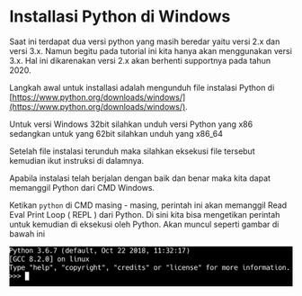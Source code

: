 # Installasi Python di Windows
Saat ini terdapat dua versi python yang masih beredar yaitu versi 2.x dan versi 3.x.
Namun begitu pada tutorial ini kita hanya akan menggunakan versi 3.x. Hal ini dikarenakan
versi 2.x akan berhenti supportnya pada tahun 2020.

Langkah awal untuk installasi adalah mengunduh file instalasi Python di [https://www.python.org/downloads/windows/](https://www.python.org/downloads/windows/).

Untuk versi Windows 32bit silahkan unduh versi Python yang x86 sedangkan untuk yang 62bit silahkan unduh yang x86_64

Setelah file instalasi terunduh maka silahkan eksekusi file tersebut kemudian ikut instruksi di dalamnya.

Apabila instalasi telah berjalan dengan baik dan benar maka kita dapat memanggil Python dari CMD Windows. 

Ketikan `python` di CMD masing - masing, perintah ini akan memanggil Read Eval Print Loop ( REPL ) dari Python.
Di sini kita bisa mengetikan perintah untuk kemudian di eksekusi oleh Python. Akan muncul seperti gambar di bawah ini

![python REPL](img/python.png)

